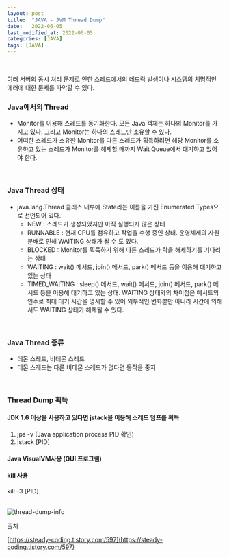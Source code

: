 ```yaml
---
layout: post
title:  "JAVA - JVM Thread Dump"
date:   2022-06-05
last_modified_at: 2022-06-05
categories: [JAVA]
tags: [JAVA]
---
```


<br/>

여러 서버의 동시 처리 문제로 인한 스레드에서의 데드락 발생이나 시스템의 치명적인 에러에 대한 문제를 파악할 수 있다.

### Java에서의 Thread

- Monitor를 이용해 스레드를 동기화한다. 모든 Java 객체는 하나의 Monitor를 가지고 있다.
그리고 Monitor는 하나의 스레드만 소유할 수 있다.
- 어떠한 스레드가 소유한 Monitor를 다른 스레드가 획득하려면 해당 Monitor를 소유하고 있는
스레드가 Monitor를 해제할 때까지 Wait Queue에서 대기하고 있어야 한다.

<br/>

### Java Thread 상태
- java.lang.Thread 클래스 내부에 State라는 이름을 가진 Enumerated Types으로 선언되어 있다.
  - NEW : 스레드가 생성되었지만 아직 실행되지 않은 상태
  - RUNNABLE : 현재 CPU를 점유하고 작업을 수행 중인 상태. 운영체제의 자원 분배로 인해 WAITING 상태가 될 수 도 있다.
  - BLOCKED : Monitor를 획득하기 위해 다른 스레드가 락을 해제하기를 기다리는 상태
  - WAITING : wait() 메서드, join() 메서드, park() 메서드 등을 이용해 대기하고 있는 상태
  - TIMED_WAITING : sleep() 메서드, wait() 메서드, join() 메서드, park() 메서드 등을 이용해 대기하고 있는 상태.
WAITING 상태와의 차이점은 메서드의 인수로 최대 대기 시간을 명시할 수 있어 외부적인 변화뿐만 아니라 시간에 의해서도
WAITING 상태가 해제될 수 있다.

<br/>

### Java Thread 종류
- 데몬 스레드, 비데몬 스레드
- 데몬 스레드는 다른 비데몬 스레드가 없다면 동작을 중지

<br/>

### Thread Dump 획득

#### JDK 1.6 이상을 사용하고 있다면 jstack을 이용해 스레드 덤프를 획득

1. jps -v (Java application process PID 확인)
2. jstack [PID]

#### Java VisualVM사용 (GUI 프로그램)

#### kill 사용
kill -3 [PID]

<br/>

<img src="../../../assets/images/thread-dump-info.PNG" alt="thread-dump-info" />

<br/>

출처  

[https://steady-coding.tistory.com/597](https://steady-coding.tistory.com/597)
